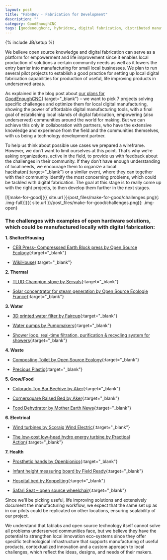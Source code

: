 ```yaml
---
layout: post
title: "Fab4Dev - Fabrication for Development"
description: ""
category: GoodEnoughCNC
tags: [goodenoughcnc, hybridcnc, digital fabrication, distributed manufacturing, open source, open hardware, making, development]
---
```

{% include JB/setup %}


We believe open source knowledge and digital fabrication can serve as a platform for empowerment and life improvement since it enables local production of solutions a certain community needs as well as it lowers the entry barrier into manufacturing for small local businesses. We plan to run several pilot projects to establish a good practice for setting up local digital fabrication capabilities for production of useful, life improving products in underserved areas.

As explained in the blog post about [our plans for GoodEnoughCNC](http://irnas.eu/goodenoughcnc/2016/11/23/goodenoughcnc-make-for-good){:target="_blank"} – we want to pick 7 projects solving specific challenges and optimize them for local digital manufacturing, showing the power of affordable digital manufacturing tools, with a final goal of establishing local islands of digital fabrication, empowering (also underserved) communities around the world for making. But we can achieve this only in collaboration with partners, who have the extensive knowledge and experience from the field and the communities themselves, with us being a technology development partner. 

To help us think about possible use cases we prepared a wireframe. However, we don’t want to limit ourselves at this point. That’s why we’re asking organizations, active in the field, to provide us with feedback about the challenges in their community. If they don’t have enough understanding of local needs, we encourage them to organize a local [hackhaton](https://hackathon.guide/){:target="_blank"} or a similar event, where they can together with their community identify the most concerning problems, which could be tackled with digital fabrication. The goal at this stage is to really come up with the right projects, to then develop them further in the next stages.

[![make-for-good]({{ site.url }}/post_files/make-for-good/challenges.png){: .img-full}]({{ site.url }}/post_files/make-for-good/challenges.png){: .img-open}

<h3>The challenges with examples of open hardware solutions, which could be manufactured locally with digital fabrication:</h3>

**1. Shelter/Housing**

- [CEB Press- Compresssed Earth Block press by Open Source Ecology](http://opensourceecology.dozuki.com/c/CEB_Press){:target="_blank"}

- [WikiHouse](https://www.wikihouse.cc/){:target="_blank"}

**2. Thermal**
- [TLUD Champion stove by Servals](http://servals.in/our-products/tlud-gasifier-stoves/){:target="_blank"}

- [Solar concentrator for steam generation by Open Source Ecologie France](http://www.instructables.com/id/Solar-OSE-Solar-concentrator-for-steam-generation/){:target="_blank"}

**3. Water**
- [3D printed water filter by Faircup](http://faircap.org/){:target="_blank"}

- [Water pumps by Pumpmakers](https://pumpmakers.com/en/products){:target="_blank"}

- [Shower loop, real-time filtration, purification & recycling  system for showers](https://showerloop.org/){:target="_blank"} 

**4. Waste**
- [Composting Toilet by Open Source Ecology](http://opensourceecology.org/wiki/Composting_Toilet){:target="_blank"} 

- [Precious Plastic](https://preciousplastic.com/en/){:target="_blank"} 

**5. Grow/Food**
- [Colorado Top Bar Beehive by Aker](https://akerkits.com/collections/products/products/colorado-top-bar-beehive){:target="_blank"}

- [Cornersquare Raised Bed by Aker](https://akerkits.com/collections/products/products/cornersquare-raised-bed){:target="_blank"}

- [Food Dehydrator by Mother Earth News](http://www.motherearthnews.com/diy/build-a-food-dehydrator-zmaz93fmztak?pageid=2#PageContent2){:target="_blank"}


**6. Electrical**
- [Wind turbines by Scoraig Wind Electric]( http://www.scoraigwind.com/){:target="_blank"}

- [The low-cost low-head hydro energy turbine by Practical Action](http://answers.practicalaction.org/our-resources/item/axial-turbine-engineering-drawings){:target="_blank"} 

**7. Health**
- [Prosthetic hands by Openbionics](http://www.openbionics.org/){:target="_blank"} 

- [Infant height measuring board by Field Ready](http://www.fieldready.org/height-board){:target="_blank"} 

- [Hospital bed by Koppelting](http://koppelting.org/en/hospital_bed){:target="_blank"}

- [Safari Seat – open source wheelchair](https://www.kickstarter.com/projects/safariseat/safariseat-open-source-wheelchair-for-developing-c){:target="_blank"} 

Since we’ll be picking useful, life improving solutions and extensively document the manufacturing workflow, we expect that the same set up as in our pilots could be replicated on other locations, ensuring scalability of our project.

We understand that fablabs and open source technology itself cannot solve all problems underserved communities face, but we believe they have the potential to strengthen local innovation eco-systems since they offer specific technological infrastructure that supports manufacturing of useful products, contextualized innovation and a custom approach to local challenges, which reflect the ideas, designs, and needs of their makers.





